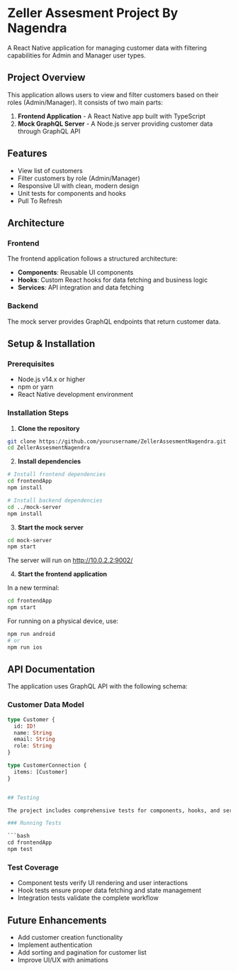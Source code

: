 # Zeller Assesment Project By Nagendra

A React Native application for managing customer data with filtering capabilities for Admin and Manager user types.

## Project Overview

This application allows users to view and filter customers based on their roles (Admin/Manager). It consists of two main parts:

1. **Frontend Application** - A React Native app built with TypeScript
2. **Mock GraphQL Server** - A Node.js server providing customer data through GraphQL API

## Features

- View list of customers 
- Filter customers by role (Admin/Manager)
- Responsive UI with clean, modern design
- Unit tests for components and hooks
- Pull To Refresh 



## Architecture

### Frontend

The frontend application follows a structured architecture:

- **Components**: Reusable UI components
- **Hooks**: Custom React hooks for data fetching and business logic
- **Services**: API integration and data fetching

### Backend

The mock server provides GraphQL endpoints that return customer data.

## Setup & Installation

### Prerequisites

- Node.js v14.x or higher
- npm or yarn
- React Native development environment

### Installation Steps

1. **Clone the repository**

```bash
git clone https://github.com/yourusername/ZellerAssesmentNagendra.git
cd ZellerAssesmentNagendra
```

2. **Install dependencies**

```bash
# Install frontend dependencies
cd frontendApp
npm install

# Install backend dependencies
cd ../mock-server
npm install
```

3. **Start the mock server**

```bash
cd mock-server
npm start
```

The server will run on http://10.0.2.2:9002/

4. **Start the frontend application**

In a new terminal:

```bash
cd frontendApp
npm start
```

For running on a physical device, use:

```bash
npm run android
# or
npm run ios
```

## API Documentation

The application uses GraphQL API with the following schema:

### Customer Data Model

```graphql
type Customer {
  id: ID!
  name: String
  email: String
  role: String
}

type CustomerConnection {
  items: [Customer]
}


## Testing

The project includes comprehensive tests for components, hooks, and services.

### Running Tests

```bash
cd frontendApp
npm test
```

### Test Coverage

- Component tests verify UI rendering and user interactions
- Hook tests ensure proper data fetching and state management
- Integration tests validate the complete workflow

## Future Enhancements

- Add customer creation functionality
- Implement authentication
- Add sorting and pagination for customer list
- Improve UI/UX with animations
